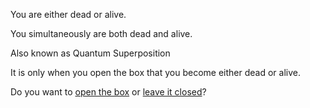You are either dead or alive.

You simultaneously are both dead and alive.

Also known as Quantum Superposition

It is only when you open the box that you become either dead or alive.

Do you want to [open the box](box/open.md) or [leave it closed](box/closed.md)?
